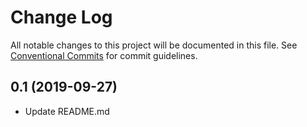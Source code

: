 # Change Log

All notable changes to this project will be documented in this file.
See [Conventional Commits](https://conventionalcommits.org) for commit guidelines.

## 0.1 (2019-09-27)

- Update README.md
